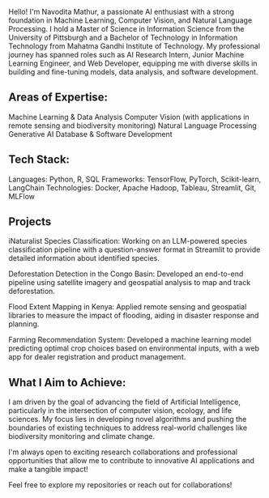 Hello! I'm Navodita Mathur, a passionate AI enthusiast with a strong foundation in Machine Learning, Computer Vision, and Natural Language Processing. I hold a Master of Science in Information Science from the University of Pittsburgh and a Bachelor of Technology in Information Technology from Mahatma Gandhi Institute of Technology. My professional journey has spanned roles such as AI Research Intern, Junior Machine Learning Engineer, and Web Developer, equipping me with diverse skills in building and fine-tuning models, data analysis, and software development.

## Areas of Expertise:
Machine Learning & Data Analysis
Computer Vision (with applications in remote sensing and biodiversity monitoring)
Natural Language Processing
Generative AI
Database & Software Development

## Tech Stack:
Languages: Python, R, SQL
Frameworks: TensorFlow, PyTorch, Scikit-learn, LangChain
Technologies: Docker, Apache Hadoop, Tableau, Streamlit, Git, MLFlow

## Projects
iNaturalist Species Classification: Working on an LLM-powered species classification pipeline with a question-answer format in Streamlit to provide detailed information about identified species.

Deforestation Detection in the Congo Basin: Developed an end-to-end pipeline using satellite imagery and geospatial analysis to map and track deforestation.

Flood Extent Mapping in Kenya: Applied remote sensing and geospatial libraries to measure the impact of flooding, aiding in disaster response and planning.

Farming Recommendation System: Developed a machine learning model predicting optimal crop choices based on environmental inputs, with a web app for dealer registration and product management.

## What I Aim to Achieve:
I am driven by the goal of advancing the field of Artificial Intelligence, particularly in the intersection of computer vision, ecology, and life sciences. My focus lies in developing novel algorithms and pushing the boundaries of existing techniques to address real-world challenges like biodiversity monitoring and climate change.

I'm always open to exciting research collaborations and professional opportunities that allow me to contribute to innovative AI applications and make a tangible impact!

Feel free to explore my repositories or reach out for collaborations!

